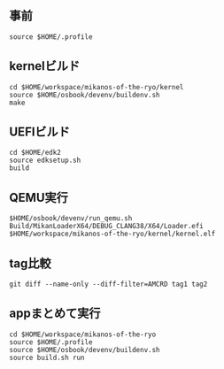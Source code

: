 ## 事前
```
source $HOME/.profile
```

## kernelビルド
```
cd $HOME/workspace/mikanos-of-the-ryo/kernel
source $HOME/osbook/devenv/buildenv.sh
make
```

## UEFIビルド
```
cd $HOME/edk2
source edksetup.sh
build
```

## QEMU実行
```
$HOME/osbook/devenv/run_qemu.sh Build/MikanLoaderX64/DEBUG_CLANG38/X64/Loader.efi $HOME/workspace/mikanos-of-the-ryo/kernel/kernel.elf
```

## tag比較
```
git diff --name-only --diff-filter=AMCRD tag1 tag2
```

## appまとめて実行
```
cd $HOME/workspace/mikanos-of-the-ryo
source $HOME/.profile
source $HOME/osbook/devenv/buildenv.sh
source build.sh run
```